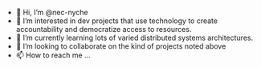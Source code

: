 - 👋 Hi, I’m @nec-nyche
- 👀 I’m interested in dev projects that use technology to create accountability and democratize access to resources.
- 🌱 I’m currently learning lots of varied distributed systems architectures.
- 💞️ I’m looking to collaborate on the kind of projects noted above
- 📫 How to reach me ...

<!---
nec-nyche/nec-nyche is a ✨ special ✨ repository because its `README.md` (this file) appears on your GitHub profile.
You can click the Preview link to take a look at your changes.
--->
